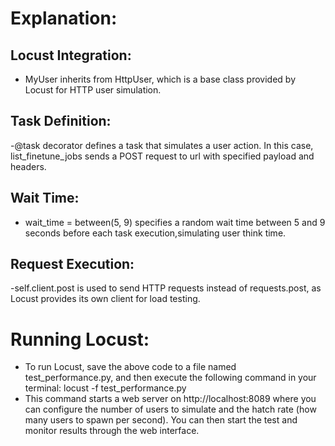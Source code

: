 # Explanation:
## Locust Integration: 
- MyUser inherits from HttpUser, which is a base class provided by Locust for HTTP user simulation.
## Task Definition: 
-@task decorator defines a task that simulates a user action. In this case, list_finetune_jobs sends a POST request to url with specified payload and headers.
## Wait Time: 
- wait_time = between(5, 9) specifies a random wait time between 5 and 9 seconds before each task execution,simulating user think time.
## Request Execution: 
-self.client.post is used to send HTTP requests instead of requests.post, as Locust provides its own client for load testing.

# Running Locust:
- To run Locust, save the above code to a file named test_performance.py, and then execute the following command in your terminal: locust -f test_performance.py
- This command starts a web server on http://localhost:8089 where you can configure the number of users to simulate and the hatch rate (how many users to spawn per second). You can then start the test and monitor results through the web interface.